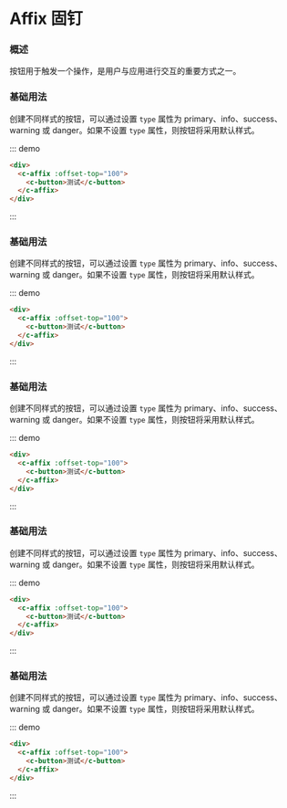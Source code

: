 # Affix 固钉

### 概述

按钮用于触发一个操作，是用户与应用进行交互的重要方式之一。

### 基础用法

创建不同样式的按钮，可以通过设置 `type` 属性为 primary、info、success、warning 或 danger。如果不设置 `type` 属性，则按钮将采用默认样式。

::: demo

```html
<div>
  <c-affix :offset-top="100">
    <c-button>测试</c-button>
  </c-affix>
</div>
```

:::

### 基础用法

创建不同样式的按钮，可以通过设置 `type` 属性为 primary、info、success、warning 或 danger。如果不设置 `type` 属性，则按钮将采用默认样式。

::: demo

```html
<div>
  <c-affix :offset-top="100">
    <c-button>测试</c-button>
  </c-affix>
</div>
```

:::

### 基础用法

创建不同样式的按钮，可以通过设置 `type` 属性为 primary、info、success、warning 或 danger。如果不设置 `type` 属性，则按钮将采用默认样式。

::: demo

```html
<div>
  <c-affix :offset-top="100">
    <c-button>测试</c-button>
  </c-affix>
</div>
```

:::

### 基础用法

创建不同样式的按钮，可以通过设置 `type` 属性为 primary、info、success、warning 或 danger。如果不设置 `type` 属性，则按钮将采用默认样式。

::: demo

```html
<div>
  <c-affix :offset-top="100">
    <c-button>测试</c-button>
  </c-affix>
</div>
```

:::

### 基础用法

创建不同样式的按钮，可以通过设置 `type` 属性为 primary、info、success、warning 或 danger。如果不设置 `type` 属性，则按钮将采用默认样式。

::: demo

```html
<div>
  <c-affix :offset-top="100">
    <c-button>测试</c-button>
  </c-affix>
</div>
```

:::

